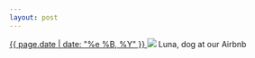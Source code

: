 ```yaml
---
layout: post
---
```


<p>
  <a href="/82">
    <time>{{ page.date | date: "%e %B, %Y" }}</time>
  </a>
  <a href="/82"><img src="{{ site.assets_url }}/82.jpg"/></a>
  <span>Luna, dog at our Airbnb</span>
</p>
